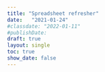 ```yaml
---
title: "Spreadsheet refresher"
date:   "2021-01-24"
#classdate: "2022-01-11"
#publishDate: 
draft: true
layout: single
toc: true
show_date: false
--- 
```


